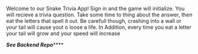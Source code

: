 Welcome to our Snake Trivia App! Sign in and the game will initialize. You will recieve a trivia question. Take some time to thing about the answer,  then eat the letters that spell it out. Be carefull though, crashing into a wall or your tail will cause yout o loose a life. In Addition, every time you eat a letter your tail will grow and your speed will increase


*******See Backend Repo***********
